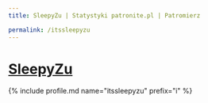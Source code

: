 ```yaml
---
title: SleepyZu | Statystyki patronite.pl | Patromierz

permalink: /itssleepyzu
---
```


# [SleepyZu](https://patronite.pl/itssleepyzu)

{% include profile.md name="itssleepyzu" prefix="i" %}
